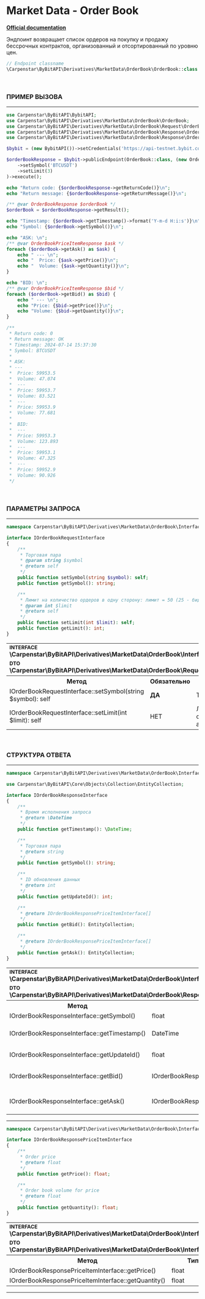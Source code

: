 # Market Data - Order Book
<b>[Official documentation](https://bybit-exchange.github.io/docs/derivatives/public/orderbook)</b>
<p>Эндпоинт возвращает список ордеров на покупку и продажу бессрочных контрактов, организованный и отсортированный по уровню цен.</p>

```php
// Endpoint classname
\Carpenstar\ByBitAPI\Derivatives\MarketData\OrderBook\OrderBook::class
```

<br />

<h3 width="100%"><b>ПРИМЕР ВЫЗОВА</b></h3>

---

```php
use Carpenstar\ByBitAPI\BybitAPI;
use Carpenstar\ByBitAPI\Derivatives\MarketData\OrderBook\OrderBook;
use Carpenstar\ByBitAPI\Derivatives\MarketData\OrderBook\Request\OrderBookRequest;
use Carpenstar\ByBitAPI\Derivatives\MarketData\OrderBook\Response\OrderBookPriceItemResponse;
use Carpenstar\ByBitAPI\Derivatives\MarketData\OrderBook\Response\OrderBookResponse;

$bybit = (new BybitAPI())->setCredentials('https://api-testnet.bybit.com');

$orderBookResponse = $bybit->publicEndpoint(OrderBook::class, (new OrderBookRequest())
    ->setSymbol('BTCUSDT')
    ->setLimit(3)
)->execute();

echo "Return code: {$orderBookResponse->getReturnCode()}\n";
echo "Return message: {$orderBookResponse->getReturnMessage()}\n";

/** @var OrderBookResponse $orderBook */
$orderBook = $orderBookResponse->getResult();

echo "Timestamp: {$orderBook->getTimestamp()->format('Y-m-d H:i:s')}\n";
echo "Symbol: {$orderBook->getSymbol()}\n";

echo "ASK: \n";
/** @var OrderBookPriceItemResponse $ask */
foreach ($orderBook->getAsk() as $ask) {
    echo " --- \n";
    echo "  Price: {$ask->getPrice()}\n";
    echo "  Volume: {$ask->getQuantity()}\n";
}

echo "BID: \n";
/** @var OrderBookPriceItemResponse $bid */
foreach ($orderBook->getBid() as $bid) {
    echo " --- \n";
    echo "Price: {$bid->getPrice()}\n";
    echo "Volume: {$bid->getQuantity()}\n";
}

/**
 * Return code: 0
 * Return message: OK
 * Timestamp: 2024-07-14 15:37:30
 * Symbol: BTCUSDT
 * 
 * ASK:
 * ---
 *  Price: 59953.5
 *  Volume: 47.074
 *  ---
 *  Price: 59953.7
 *  Volume: 83.521
 *  ---
 *  Price: 59953.9
 *  Volume: 77.681
 * 
 *  BID:
 *  ---
 *  Price: 59953.3
 *  Volume: 123.893
 *  ---
 *  Price: 59953.1
 *  Volume: 47.325
 *  ---
 *  Price: 59952.9
 *  Volume: 90.926
 */
```  

<br />

<h3 width="100%"><b>ПАРАМЕТРЫ ЗАПРОСА</b></h3>

---

```php
namespace Carpenstar\ByBitAPI\Derivatives\MarketData\OrderBook\Interfaces;

interface IOrderBookRequestInterface
{
    /**
     * Торговая пара
     * @param string $symbol
     * @return self
     */
    public function setSymbol(string $symbol): self;
    public function getSymbol(): string;

    /**
     * Лимит на количество ордеров в одну сторону: лимит = 50 (25 - бид + 25 - аск) 
     * @param int $limit
     * @return self
     */
    public function setLimit(int $limit): self;
    public function getLimit(): int;
}

```  
<table style="width: 100%">
  <tr>
    <td colspan="3">
        <sup><b>INTERFACE</b></sup> <br />
        <b>\Carpenstar\ByBitAPI\Derivatives\MarketData\OrderBook\Interfaces\IOrderBookRequestInterface::class</b>
    </td>
  </tr>
  <tr>
    <td colspan="3">
        <sup><b>DTO</b></sup> <br />
        <b>\Carpenstar\ByBitAPI\Derivatives\MarketData\OrderBook\Request\OrderBookRequest::class</b>
    </td>
  </tr>
  <tr>
    <th style="width: 40%; text-align: center">Метод</th>
    <th style="width: 10%; text-align: center">Обязательно</th>
    <th style="width: 50%; text-align: center">Описание</th>
  </tr>
  <tr>
    <td>IOrderBookRequestInterface::setSymbol(string $symbol): self</td>
    <td><b>ДА</b></td>
    <td>Торговая пара</td>
  </tr>
  <tr>
    <td>IOrderBookRequestInterface::setLimit(int $limit): self</td>
    <td>НЕТ</td>
    <td>Лимит на количество ордеров в одну сторону: лимит = 50 (25 - бид + 25 - аск)</td>
  </tr>
</table>

<br />

<h3 width="100%"><b>СТРУКТУРА ОТВЕТА</b></h3>

---

```php
namespace Carpenstar\ByBitAPI\Derivatives\MarketData\OrderBook\Interfaces;

use Carpenstar\ByBitAPI\Core\Objects\Collection\EntityCollection;

interface IOrderBookResponseInterface
{
    /**
     * Время исполнения запроса
     * @return \DateTime
     */
    public function getTimestamp(): \DateTime;

    /**
     * Торговая пара
     * @return string
     */
    public function getSymbol(): string;

    /**
     * ID обновления данных
     * @return int
     */
    public function getUpdateId(): int;

    /**
     * @return IOrderBookResponsePriceItemInterface[]
     */
    public function getBid(): EntityCollection;

    /**
     * @return IOrderBookResponsePriceItemInterface[]
     */
    public function getAsk(): EntityCollection;
}
```
<table style="width: 100%">
  <tr>
    <td colspan="3">
        <sup><b>INTERFACE</b></sup> <br />
        <b>\Carpenstar\ByBitAPI\Derivatives\MarketData\OrderBook\Interfaces\IOrderBookResponseInterface::class</b>
        </td>
      </tr>
    <tr>
    <td colspan="3">
        <sup><b>DTO</b></sup> <br />
        <b>\Carpenstar\ByBitAPI\Derivatives\MarketData\OrderBook\Response\OrderBookResponse::class</b>
    </td>
  </tr>
  <tr>
    <th style="width: 20%; text-align: center">Метод</th>
    <th style="width: 20%; text-align: center">Тип</th>
    <th style="width: 60%; text-align: center">Описание</th>
  </tr>
  <tr>
    <td>IOrderBookResponseInterface::getSymbol()</td>
    <td>float</td>
    <td>Торговая пара</td>
  </tr>
  <tr>
    <td>IOrderBookResponseInterface::getTimestamp()</td>
    <td>DateTime</td>
    <td>Время исполнения запроса</td>
  </tr>
  <tr>
    <td>IOrderBookResponseInterface::getUpdateId()</td>
    <td>float</td>
    <td>ID обновления данных</td>
  </tr>
  <tr>
    <td>IOrderBookResponseInterface::getBid()</td>
    <td>IOrderBookResponsePriceItemInterface[]</td>
    <td>Список ордеров на продажу</td>
  </tr>
  <tr>
    <td>IOrderBookResponseInterface::getAsk()</td>
    <td>IOrderBookResponsePriceItemInterface[]</td>
    <td>Список ордеров на покупку</td>
  </tr>
</table>

---

```php
namespace Carpenstar\ByBitAPI\Derivatives\MarketData\OrderBook\Interfaces;

interface IOrderBookResponsePriceItemInterface
{
    /**
     * Order price
     * @return float
     */
    public function getPrice(): float;

    /**
     * Order book volume for price
     * @return float
     */
    public function getQuantity(): float;
}
```
<table style="width: 100%">
  <tr>
    <td colspan="3">
        <sup><b>INTERFACE</b></sup> <br />
        <b>\Carpenstar\ByBitAPI\Derivatives\MarketData\OrderBook\Interfaces\IOrderBookResponsePriceItemInterface::class</b>
    </td>
  </tr>
  <tr>
    <td colspan="3">
        <sup><b>DTO</b></sup> <br />
        <b>\Carpenstar\ByBitAPI\Derivatives\MarketData\OrderBook\Interfaces\OrderBookPriceItemResponse::class</b>
    </td>
  </tr>
  <tr>
    <th style="width: 20%; text-align: center">Метод</th>
    <th style="width: 20%; text-align: center">Тип</th>
    <th style="width: 60%; text-align: center">Описание</th>
  </tr>
  <tr>
    <td>IOrderBookResponsePriceItemInterface::getPrice()</td>
    <td>float</td>
    <td>Цена</td>
  </tr>
  <tr>
    <td>IOrderBookResponsePriceItemInterface::getQuantity()</td>
    <td>float</td>
    <td>Обьем</td>
  </tr>
</table>

---